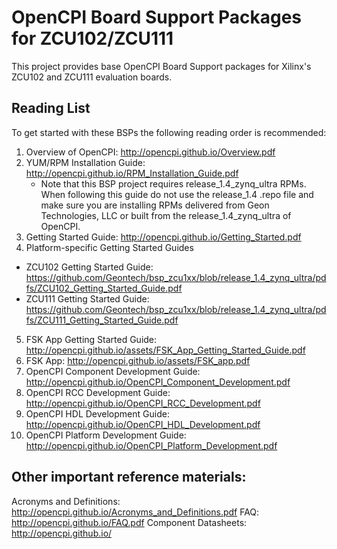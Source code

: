 # OpenCPI  Board Support Packages for ZCU102/ZCU111
This project provides base OpenCPI Board Support packages for Xilinx's ZCU102
and ZCU111 evaluation boards.

## Reading List
To get started with these BSPs the following reading order is recommended:

1.  Overview of OpenCPI: http://opencpi.github.io/Overview.pdf
2.  YUM/RPM Installation Guide: http://opencpi.github.io/RPM_Installation_Guide.pdf
    - Note that this BSP project requires release_1.4_zynq_ultra RPMs. When following this guide do not use the release_1.4 .repo file and make sure you are installing RPMs delivered from Geon Technologies, LLC or built from the release_1.4_zynq_ultra of OpenCPI.
3.  Getting Started Guide: http://opencpi.github.io/Getting_Started.pdf
4.  Platform-specific Getting Started Guides
   - ZCU102 Getting Started Guide: https://github.com/Geontech/bsp_zcu1xx/blob/release_1.4_zynq_ultra/pdfs/ZCU102_Getting_Started_Guide.pdf
   - ZCU111 Getting Started Guide: https://github.com/Geontech/bsp_zcu1xx/blob/release_1.4_zynq_ultra/pdfs/ZCU111_Getting_Started_Guide.pdf
5.  FSK App Getting Started Guide: http://opencpi.github.io/assets/FSK_App_Getting_Started_Guide.pdf
6.  FSK App: http://opencpi.github.io/assets/FSK_app.pdf
7.  OpenCPI Component Development Guide: http://opencpi.github.io/OpenCPI_Component_Development.pdf
8.  OpenCPI RCC Development Guide: http://opencpi.github.io/OpenCPI_RCC_Development.pdf
9.  OpenCPI HDL Development Guide: http://opencpi.github.io/OpenCPI_HDL_Development.pdf
10. OpenCPI Platform Development Guide: http://opencpi.github.io/OpenCPI_Platform_Development.pdf

## Other important reference materials:

Acronyms and Definitions: http://opencpi.github.io/Acronyms_and_Definitions.pdf
FAQ: http://opencpi.github.io/FAQ.pdf
Component Datasheets: http://opencpi.github.io/
